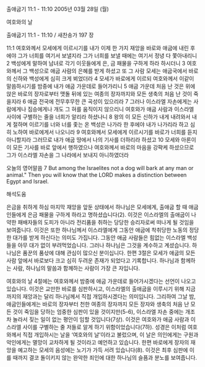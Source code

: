 출애굽기 11:1 - 11:10 
2005년 03월 28일 (월)

여호와의 날



출애굽기 11:1 - 11:10 / 새찬송가 197 장


11:1 여호와께서 모세에게 이르시기를 내가 이제 한 가지 재앙을 바로와 애굽에 내린 후에야 그가 너희를 여기서 보낼지라 그가 너희를 보낼 때에는 여기서 정녕 다 쫓아내리니 2 백성에게 말하여 남녀로 각기 이웃들에게 은, 금 패물을 구하게 하라 하시더니 3 여호와께서 그 백성으로 애굽 사람의 은혜를 받게 하셨고 또 그 사람 모세는 애굽국에서 바로의 신하와 백성에게 심히 크게 뵈었더라 4 모세가 바로에게 이르되 여호와께서 이같이 말씀하시기를 밤중에 내가 애굽 가운데로 들어가리니 5 애굽 가운데 처음 난 것은 위에 앉은 바로의 장자로부터 맷돌 뒤에 있는 여종의 장자까지와 모든 생축의 처음 난 것이 죽을지라 6 애굽 전국에 전무후무한 큰 곡성이 있으리라 7 그러나 이스라엘 자손에게는 사람에게나 짐승에게나 개도 그 혀를 움직이지 않으리니 여호와가 애굽 사람과 이스라엘 사이에 구별하는 줄을 너희가 알리라 하셨나니 8 왕의 이 모든 신하가 내게 내려와서 내게 절하며 이르기를 너와 너를 좇는 온 백성은 나가라 한 후에야 내가 나가리라 하고 심히 노하여 바로에게서 나오니라 9 여호와께서 모세에게 이르시기를 바로가 너희를 듣지 아니할지라 그러므로 내가 애굽 땅에서 나의 기사를 더하리라 하셨고 10 모세와 아론이 이 모든 기사를 바로 앞에서 행하였으나 여호와께서 바로의 마음을 강퍅케 하셨으므로 그가 이스라엘 자손을 그 나라에서 보내지 아니하였더라 

오늘의 영어말씀 
7 But among the Israelites not a dog will bark at any man or animal." Then you will know that the LORD makes a distinction between Egypt and Israel.

해석도움





은금을 취하게 하심 
마지막 재앙을 앞둔 상태에서 하나님은 모세에게, 출애굽 할 때 애굽인들에게 은금 패물을 구하게 하라고 명하셨습니다(2). 이것은 이스라엘의 출애굽이 나약한 패배자들의 도피가 아니라 전리품을 취하는 당당한 승리자로써 떠나게 될 것임을 보여줍니다. 이것은 또한 하나님께서 이스라엘에게 그동안 애굽에 착취당한 노동의 정당한 대가를 받게 하신다는 의미도 가집니다. 그동안 애굽 사람들은 힘없는 이스라엘 백성들을 아무 대가 없이 부려먹었습니다. 그러나 하나님은 그것을 계수하고 계셨습니다. 하나님은 품꾼의 품삯에 대해 관심이 많으신 분이십니다. 한편 3절은 모세가 애굽의 모든 사람 앞에서 바로보다 크고 심히 두려운 존재가 되었다고 기록합니다. 하나님과 함께하는 사람, 하나님의 말씀과 함께하는 사람이 가장 큰 자입니다. 

여호와의 날 
4절에는 여호와께서 밤중에 애굽 가운데로 들어가시겠다는 선언이 나오고 있습니다. 이것은 교만한 바로를 심판하시고, 이스라엘의 출애굽을 이루시기 위해 지금까지의 재앙과는 달리 하나님께서 직접 개입하시겠다는 의미입니다. 그리하여 그날 밤, 애굽인들에게는 바로의 장자부터 천한 여종의 장자까지 모든 장자와 생축의 처음 난 모든 것이 죽임을 당하는 엄중한 심판이 있을 것이지만(5-6), 이스라엘 자손 중에는 개조차 놀라서 짖는 일이 없는 평안이 임할 것입니다(7상). 이것은 여호와가 애굽 사람과 이스라엘 사이를 구별하는 줄 저들로 알게 하기 위함이었습니다(7하). 성경은 이처럼 여호와께서 직접 개입하시는 날을 ‘여호와의 날’이라고 불렀으며, 이 날은 의인에게는 구원과 악인에게는 멸망이 교차하게 될 것이라고 예언하고 있습니다. 한편 바로에게 장자의 재앙을 예고하는 모세의 음성에는 노기가 가득 서려 있습니다(8). 이것은 최후 심판에 이를 때까지 결코 돌이키지 않는 완악한 죄인에 대한 하나님의 슬픔과 분노를 보여줍니다.